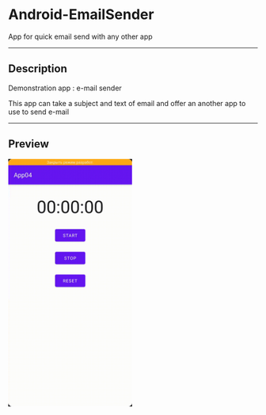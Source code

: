 # Android-EmailSender

App for quick email send with any other app

----

## Description

Demonstration app : e-mail sender

This app can take a subject and text of email and offer an another app to use to send e-mail

----

## Preview

<img src="https://github.com/andybeardness/Android-EmailSender/blob/main/imgs/email-sender.gif" height="500">
